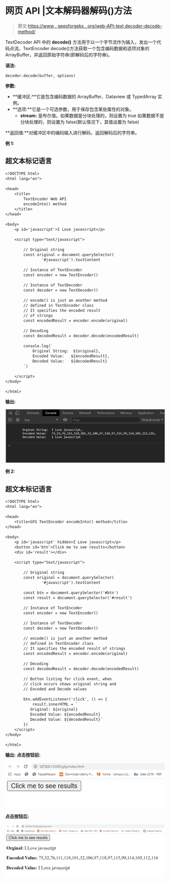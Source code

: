 # 网页 API |文本解码器解码()方法

> 原文:[https://www . geesforgeks . org/web-API-text decoder-decode-method/](https://www.geeksforgeeks.org/web-api-textdecoder-decode-method/)

TextDecoder API 中的 **decode()** 方法用于以一个字节流作为输入，发出一个代码点流。TextEncoder decode()方法获取一个包含编码数据和选项对象的 ArrayBuffer，并返回原始字符串(即解码后的字符串)。

**语法:**

```htmlhtml
decoder.decode(buffer, options)
```

**参数:**

*   **缓冲区:**它是包含编码数据的 ArrayBuffer、Dataview 或 TypedArray 实例。
*   **选项:**它是一个可选参数，用于保存包含某些属性的对象。
    *   **stream:** 是布尔值。如果数据是分块处理的，则设置为 true 如果数据不是分块处理的，则设置为 false(默认情况下，其值设置为 false)

**返回值:**对缓冲区中的编码输入进行解码，返回解码后的字符串。

**例 1:**

## 超文本标记语言

```htmlhtml
<!DOCTYPE html>
<html lang="en">

<head>
    <title>
        TextEncoder Web API
        encodeInto() method
    </title>
</head>

<body>
    <p id='javascript'>I Love javascript</p>

    <script type="text/javascript">

        // Original string
        const original = document.querySelector(
                '#javascript').textContent

        // Instance of TextEncoder
        const encoder = new TextEncoder()

        // Instance of TextDecoder
        const decoder = new TextDecoder()

        // encode() is just an another method
        // defined in TextEncoder class
        // It specifies the encoded result
        // of strings
        const encodedResult = encoder.encode(original)

        // Decoding
        const decodedResult = decoder.decode(encodedResult)

        console.log(`
            Original String:  ${original},
            Encoded Value:   ${encodedResult},
            Decoded Value:   ${decodedResult}
        `)

    </script>
</body>

</html>
```

**输出:**

![](img/d65338d55aaeb57d5ec9f9b47d2c6953.png)

**例 2:**

## 超文本标记语言

```htmlhtml
<!DOCTYPE html>
<html lang="en">

<head>
    <title>GFG TextEncoder encodeInto() method</title>
</head>

<body>
    <p id='javascript' hidden>I Love javascript</p>
    <button id='btn'>Click me to see results</button>
    <div id='result'></div>

    <script type="text/javascript">

        // Original string
        const original = document.querySelector(
                '#javascript').textContent

        const btn = document.querySelector('#btn')
        const result = document.querySelector('#result')

        // Instance of TextEncoder
        const encoder = new TextEncoder()

        // Instance of TextDecoder
        const decoder = new TextDecoder()

        // encode() is just an another method
        // defined in TextEncoder class
        // It specifies the encoded result of strings
        const encodedResult = encoder.encode(original)

        // Decoding
        const decodedResult = decoder.decode(encodedResult)

        // Button listing for click event, when
        // click occurs shows original string and 
        // Encoded and Decode values

        btn.addEventListener('click', () => {
            result.innerHTML = `
           Original: ${original}
           Encoded Value: ${encodedResult}
           Decoded Value: ${decodedResult}`
        })
    </script>
</body>

</html>
```

**输出:**
**点击按钮前:**

![](img/6e3dc05bc21b6aef17c2128b44e1fd66.png)

**点击按钮后:**

![](img/c66a723befe366e93d20edafa24aef25.png)